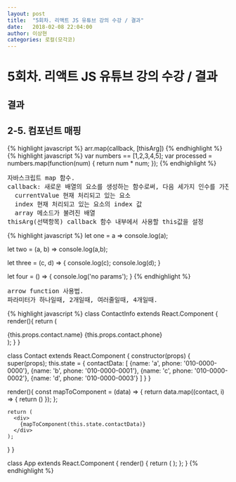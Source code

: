 ```yaml
---
layout: post
title:  "5회차. 리액트 JS 유튜브 강의 수강 / 결과"
date:   2018-02-08 22:04:00
author: 이상현
categories: 로컬(모각코)
---
```


# 5회차. 리액트 JS 유튜브 강의 수강 / 결과

## 결과

## 2-5. 컴포넌트 매핑

{% highlight javascript %}
arr.map(callback, [thisArg])
{% endhighlight %}
{% highlight javascript %}
var numbers == [1,2,3,4,5];
var processed = numbers.map(function(num) {
    return num * num;
  });
{% endhighlight %}
<pre>
자바스크립트 map 함수.
callback: 새로운 배열의 요소를 생성하는 함수로써, 다음 세가지 인수를 가진다.
  currentValue 현재 처리되고 있는 요소
  index 현재 처리되고 있는 요소의 index 값
  array 메소드가 불려진 배열
thisArg(선택항목) callback 함수 내부에서 사용할 this값을 설정
</pre>

{% highlight javascript %}
let one = a => console.log(a);

let two = (a, b) => console.log(a,b);

let three = (c, d) => {
  console.log(c);
  console.log(d);
}

let four = () => {
  console.log('no params');
}
{% endhighlight %}
<pre>
arrow function 사용법.
파라미터가 하나일때, 2개일때, 여러줄일때, 4개일때.
</pre>


{% highlight javascript %}
class ContactInfo extends React.Component {
  render(){
    return (
        <div>{this.props.contact.name} {this.props.contact.phone}</div>
      );
  }
}

class Contact extends React.Component {
  constructor(props) {
    super(props);
    this.state = {
      contactData: [
        {name: 'a', phone: '010-0000-0000'},
        {name: 'b', phone: '010-0000-0001'},
        {name: 'c', phone: '010-0000-0002'},
        {name: 'd', phone: '010-0000-0003'}
      ]
    }
  }

  render(){
    const mapToComponent = (data) => {
      return data.map((contact, i) => {
        return (<ContactInfo contact={contact} key={i}/>)
      });
    };

    return (
      <div>
        {mapToComponent(this.state.contactData)}
      </div>
    );
  }
}

class App extends React.Component {
  render() {
    return (
        <Contact/>
      );
  };
}
{% endhighlight %}
<pre>
</pre>
